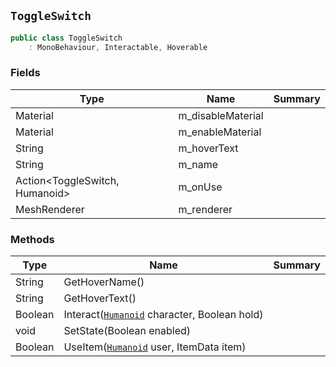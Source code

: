 ## `ToggleSwitch`

```csharp
public class ToggleSwitch
    : MonoBehaviour, Interactable, Hoverable
```

### Fields

| Type | Name | Summary | 
| --- | --- | --- | 
| Material | m_disableMaterial |  | 
| Material | m_enableMaterial |  | 
| String | m_hoverText |  | 
| String | m_name |  | 
| Action&lt;ToggleSwitch, Humanoid&gt; | m_onUse |  | 
| MeshRenderer | m_renderer |  | 


### Methods

| Type | Name | Summary | 
| --- | --- | --- | 
| String | GetHoverName() |  | 
| String | GetHoverText() |  | 
| Boolean | Interact([`Humanoid`](./Humanoid.md) character, Boolean hold) |  | 
| void | SetState(Boolean enabled) |  | 
| Boolean | UseItem([`Humanoid`](./Humanoid.md) user, ItemData item) |  | 


